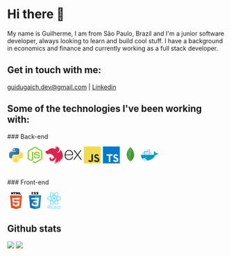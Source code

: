 # Hi there 👋

My name is Guilherme, I am from São Paulo, Brazil and I'm a junior software developer, always looking to learn and build cool stuff. I have a background in economics and finance and currently working as a full stack developer.

## Get in touch with me: 
guidugaich.dev@gmail.com | [Linkedin](https://www.linkedin.com/in/guidugaich/)

## Some of the technologies I've been working with:

<p align="left">
  ### Back-end
  <p align="left">
    <img src="https://raw.githubusercontent.com/devicons/devicon/master/icons/python/python-original.svg" alt="python" width="40" height="40"/>
    <img src="https://raw.githubusercontent.com/devicons/devicon/master/icons/nodejs/nodejs-original.svg" alt="nodejs" width="40" height="40"/>
    <img src="https://raw.githubusercontent.com/devicons/devicon/master/icons/nestjs/nestjs-plain.svg" alt="nestjs" width="40" height="40"/>
    <img src="https://raw.githubusercontent.com/devicons/devicon/master/icons/express/express-original.svg" alt="express" width="40" height="40"/>
    <img src="https://raw.githubusercontent.com/devicons/devicon/master/icons/javascript/javascript-original.svg" alt="javascript" width="40" height="40"/>
    <img src="https://raw.githubusercontent.com/devicons/devicon/master/icons/typescript/typescript-original.svg" alt="typescript" width="40" height="40"/>
    <img src="https://raw.githubusercontent.com/devicons/devicon/master/icons/mongodb/mongodb-original.svg" alt="mongodb" width="40" height="40"/>
    <img src="https://raw.githubusercontent.com/devicons/devicon/master/icons/docker/docker-plain.svg" alt="docker" width="40" height="40"/>
  </p>
  <br>
  ### Front-end
  <p align="left">
    <img src="https://raw.githubusercontent.com/devicons/devicon/master/icons/html5/html5-original-wordmark.svg" alt="html5" width="40" height="40"/> 
    <img src="https://raw.githubusercontent.com/devicons/devicon/master/icons/css3/css3-original-wordmark.svg" alt="css3" width="40" height="40"/> 
    <img src="https://raw.githubusercontent.com/devicons/devicon/master/icons/react/react-original-wordmark.svg" alt="react" width="40" height="40"/>
  </p>
</p>

## Github stats
<img src="https://github-readme-stats.vercel.app/api/?username=guidugaich" />
<img src="https://github-readme-stats.vercel.app/api/top-langs/?username=guidugaich" />




